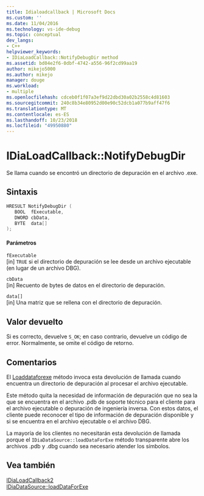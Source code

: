 ```yaml
---
title: Idialoadcallback | Microsoft Docs
ms.custom: ''
ms.date: 11/04/2016
ms.technology: vs-ide-debug
ms.topic: conceptual
dev_langs:
- C++
helpviewer_keywords:
- IDiaLoadCallback::NotifyDebugDir method
ms.assetid: bd04e2f6-0dbf-4742-a556-96f2cd99aa19
author: mikejo5000
ms.author: mikejo
manager: douge
ms.workload:
- multiple
ms.openlocfilehash: cdceb0f1f07a3ef9d22dbd30a02b2558c4d81603
ms.sourcegitcommit: 240c8b34e80952d00e90c52dcb1a077b9aff47f6
ms.translationtype: MT
ms.contentlocale: es-ES
ms.lasthandoff: 10/23/2018
ms.locfileid: "49950880"
---
```

# <a name="idialoadcallbacknotifydebugdir"></a>IDiaLoadCallback::NotifyDebugDir
Se llama cuando se encontró un directorio de depuración en el archivo .exe.  
  
## <a name="syntax"></a>Sintaxis  
  
```C++  
HRESULT NotifyDebugDir (   
   BOOL  fExecutable,  
   DWORD cbData,  
   BYTE  data[]  
);  
```  
  
#### <a name="parameters"></a>Parámetros  
 `fExecutable`  
 [in] `TRUE` si el directorio de depuración se lee desde un archivo ejecutable (en lugar de un archivo DBG).  
  
 `cbData`  
 [in] Recuento de bytes de datos en el directorio de depuración.  
  
 `data[]`  
 [in] Una matriz que se rellena con el directorio de depuración.  
  
## <a name="return-value"></a>Valor devuelto  
 Si es correcto, devuelve `S_OK`; en caso contrario, devuelve un código de error. Normalmente, se omite el código de retorno.  
  
## <a name="remarks"></a>Comentarios  
 El [Loaddataforexe](../../debugger/debug-interface-access/idiadatasource-loaddataforexe.md) método invoca esta devolución de llamada cuando encuentra un directorio de depuración al procesar el archivo ejecutable.  
  
 Este método quita la necesidad de información de depuración que no sea la que se encuentra en el archivo .pdb de soporte técnico para el cliente para el archivo ejecutable o depuración de ingeniería inversa. Con estos datos, el cliente puede reconocer el tipo de información de depuración disponible y si se encuentra en el archivo ejecutable o el archivo DBG.  
  
 La mayoría de los clientes no necesitarán esta devolución de llamada porque el `IDiaDataSource::loadDataForExe` método transparente abre los archivos .pdb y .dbg cuando sea necesario atender los símbolos.  
  
## <a name="see-also"></a>Vea también  
 [IDiaLoadCallback2](../../debugger/debug-interface-access/idialoadcallback2.md)   
 [IDiaDataSource::loadDataForExe](../../debugger/debug-interface-access/idiadatasource-loaddataforexe.md)